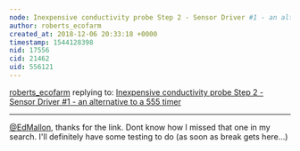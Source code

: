 ```yaml
---
node: Inexpensive conductivity probe Step 2 - Sensor Driver #1 - an alternative to a 555 timer
author: roberts_ecofarm
created_at: 2018-12-06 20:33:18 +0000
timestamp: 1544128398
nid: 17556
cid: 21462
uid: 556121
---
```




[roberts_ecofarm](../profile/roberts_ecofarm) replying to: [Inexpensive conductivity probe Step 2 - Sensor Driver #1 - an alternative to a 555 timer](../notes/roberts_ecofarm/11-16-2018/inexpensive-conductivity-probe-step-2-sensor-driver-1-an-alternative-to-a-555-timer)

----
 [@EdMallon](/profile/EdMallon), thanks for the link.  Dont know how I missed that one in my search.  I'll definitely have some testing to do (as soon as break gets here...) 